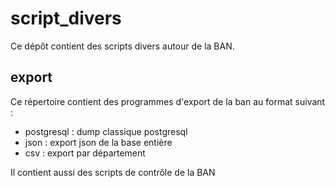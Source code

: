# script_divers

Ce dépôt contient des scripts divers autour de la BAN.

## export ##
Ce répertoire contient des programmes d'export de la ban au format suivant :

* postgresql : dump classique postgresql
* json : export json de la base entière
* csv : export par département 


Il contient aussi des scripts de contrôle de la BAN
